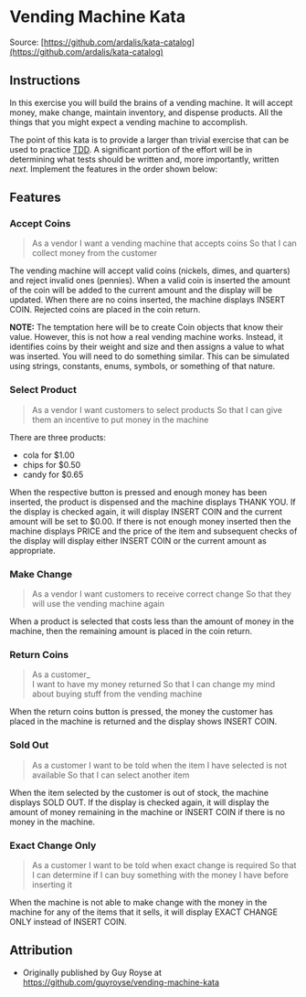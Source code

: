 Vending Machine Kata
====================

Source: [https://github.com/ardalis/kata-catalog](https://github.com/ardalis/kata-catalog)

## Instructions

In this exercise you will build the brains of a vending machine. It will accept money, make change, maintain inventory, 
and dispense products. All the things that you might expect a vending machine to accomplish.

The point of this kata is to provide a larger than trivial exercise that can be used to practice 
[TDD](https://deviq.com/practices/test-driven-development). A significant portion of the effort will be in determining 
what tests should be written and, more importantly, written *next*. Implement the features in the order shown below:

## Features

### Accept Coins

> As a vendor
> I want a vending machine that accepts coins
> So that I can collect money from the customer

The vending machine will accept valid coins (nickels, dimes, and quarters) and reject invalid ones (pennies). When a
valid coin is inserted the amount of the coin will be added to the current amount and the display will be updated.
When there are no coins inserted, the machine displays INSERT COIN. Rejected coins are placed in the coin return.

**NOTE:** The temptation here will be to create Coin objects that know their value. However, this is not how a real
vending machine works. Instead, it identifies coins by their weight and size and then assigns a value to what
was inserted. You will need to do something similar. This can be simulated using strings, constants, enums, symbols, 
or something of that nature.

### Select Product

> As a vendor
> I want customers to select products
> So that I can give them an incentive to put money in the machine

There are three products:

- cola for $1.00
- chips for $0.50
- candy for $0.65

When the respective button is pressed and enough money has been inserted, the product is dispensed and the machine 
displays THANK YOU. If the display is checked again, it will display INSERT COIN and the current amount will be set to 
$0.00. If there is not enough money inserted then the machine displays PRICE and the price of the item and subsequent 
checks of the display will display either INSERT COIN or the current amount as appropriate.

### Make Change

> As a vendor
> I want customers to receive correct change
> So that they will use the vending machine again

When a product is selected that costs less than the amount of money in the machine, then the remaining amount is placed 
in the coin return.

### Return Coins

> As a customer_  
> I want to have my money returned
> So that I can change my mind about buying stuff from the vending machine

When the return coins button is pressed, the money the customer has placed in the machine is returned and the display 
shows INSERT COIN.

### Sold Out

> As a customer
> I want to be told when the item I have selected is not available
> So that I can select another item

When the item selected by the customer is out of stock, the machine displays SOLD OUT. If the display is checked again, 
it will display the amount of money remaining in the machine or INSERT COIN if there is no money in the machine.

### Exact Change Only

> As a customer
> I want to be told when exact change is required
> So that I can determine if I can buy something with the money I have before inserting it

When the machine is not able to make change with the money in the machine for any of the items that it sells, it will
display EXACT CHANGE ONLY instead of INSERT COIN.

## Attribution

- Originally published by Guy Royse at https://github.com/guyroyse/vending-machine-kata